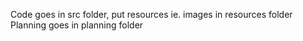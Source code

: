 Code goes in src folder, put resources ie. images in resources folder
Planning goes in planning folder